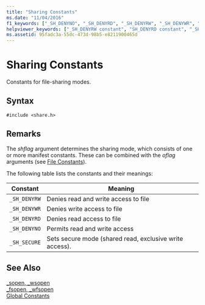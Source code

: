 ```yaml
---
title: "Sharing Constants"
ms.date: "11/04/2016"
f1_keywords: ["_SH_DENYNO", "_SH_DENYRD", "_SH_DENYRW", "_SH_DENYWR", "_SH_COMPAT"]
helpviewer_keywords: ["_SH_DENYRW constant", "SH_DENYRD constant", "_SH_COMPAT constant", "_SH_DENYRD constant", "SH_DENYRW constant", "sharing constants", "SH_DENYNO constant", "_SH_DENYWR constant", "SH_DENYWR constant", "_SH_DENYNO constant", "SH_COMPAT constant"]
ms.assetid: 95fadc3a-55dc-473d-98b5-e8211900465d
---
```

# Sharing Constants

Constants for file-sharing modes.

## Syntax

```
#include <share.h>
```

## Remarks

The *shflag* argument determines the sharing mode, which consists of one or more manifest constants. These can be combined with the *oflag* arguments (see [File Constants](../c-runtime-library/file-constants.md)).

The following table lists the constants and their meanings:

|Constant|Meaning|
|--------------|-------------|
|`_SH_DENYRW`|Denies read and write access to file|
|`_SH_DENYWR`|Denies write access to file|
|`_SH_DENYRD`|Denies read access to file|
|`_SH_DENYNO`|Permits read and write access|
|`_SH_SECURE`|Sets secure mode (shared read, exclusive write access).|

## See Also

[_sopen, _wsopen](../c-runtime-library/reference/sopen-wsopen.md)<br/>
[_fsopen, _wfsopen](../c-runtime-library/reference/fsopen-wfsopen.md)<br/>
[Global Constants](../c-runtime-library/global-constants.md)
